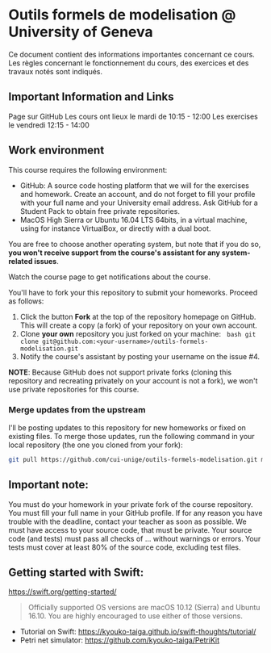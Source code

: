 # Outils formels de modelisation @ University of Geneva

Ce document contient des informations importantes concernant ce cours.
Les règles concernant le fonctionnement du cours, des exercices et des travaux notés sont indiqués.

## Important Information and Links

Page sur GitHub
Les cours ont lieux le mardi de 10:15 - 12:00
Les exercises le vendredi  12:15 - 14:00

## Work environment

This course requires the following environment:

* GitHub:
  A source code hosting platform that we will for the exercises and homework.
  Create an account, and do not forget to fill your profile with your full name and your University email address.
  Ask GitHub for a Student Pack to obtain free private repositories.
* MacOS High Sierra or Ubuntu 16.04 LTS 64bits, 
  in a virtual machine, using for instance VirtualBox, or directly with a dual boot.

You are free to choose another operating system,
but note that if you do so,
**you won't receive support from the course's assistant for any system-related issues**.

Watch the course page to get notifications about the course.

You'll have to fork your this repository to submit your homeworks.
Proceed as follows:

1. Click the button **Fork** at the top of the repository homepage on GitHub.
   This will create a copy (a fork) of your repository on your own account.
2. Clone **your own** repository you just forked on your machine:
   ```bash
   git clone git@github.com:<your-username>/outils-formels-modelisation.git
   ```
3. Notify the course's assistant by posting your username on the issue #4.

**NOTE**:
Because GitHub does not support private forks (cloning this repository and recreating privately on your account is not a fork),
we won't use private repositories for this course.

### Merge updates from the upstream

I'll be posting updates to this repository for new homeworks or fixed on existing files.
To merge those updates, run the following command in your local repository (the one you cloned from your fork):

```bash
git pull https://github.com/cui-unige/outils-formels-modelisation.git master
```

## Important note:

You must do your homework in your private fork of the course repository.
You must fill your full name in your GitHub profile.
If for any reason you have trouble with the deadline, contact your teacher as soon as possible.
We must have access to your source code, that must be private.
Your source code (and tests) must pass all checks of ... without warnings or errors.
Your tests must cover at least 80% of the source code, excluding test files.

## Getting started with Swift:

https://swift.org/getting-started/

> Officially supported OS versions are macOS 10.12 (Sierra) and Ubuntu 16.10.
> You are highly encouraged to use either of those versions.

* Tutorial on Swift: https://kyouko-taiga.github.io/swift-thoughts/tutorial/
* Petri net simulator: https://github.com/kyouko-taiga/PetriKit
